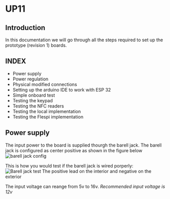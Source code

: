 # UP11
## Introduction
In this documentation we will go through all the steps required to set up the prototype (revision 1) boards. 

## INDEX
* Power supply
* Power regulation
* Physical modified connections
* Setting up the arduino IDE to work with ESP 32
* Simple onboard test
* Testing the keypad
* Testing the NFC readers
* Testing the local implementation
* Testing the Flespi implementation

## Power supply
The input power to the board is supplied thourgh the barell jack.
The barell jack is configured as center positive as shown in the figure below
 ![barell jack config](https://upload.wikimedia.org/wikipedia/commons/thumb/8/84/Centre-positive.svg/1280px-Centre-positive.svg.png)
 
 This is how you would test if the barell jack is wired porperly:
  ![Barell jack test](https://itp.nyu.edu/physcomp/wp-content/uploads/check_powersupply.jpg)
  The positive lead on the interior and negative on the exterior
  
The input voltage can reange from 5v to 16v. *Recommended input voltage is 12v*
